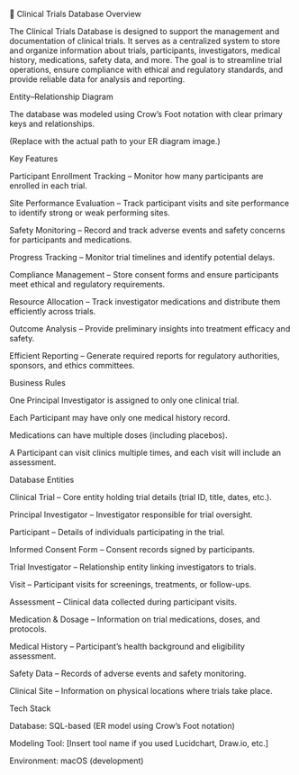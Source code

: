 📘 Clinical Trials Database
Overview

The Clinical Trials Database is designed to support the management and documentation of clinical trials. It serves as a centralized system to store and organize information about trials, participants, investigators, medical history, medications, safety data, and more. The goal is to streamline trial operations, ensure compliance with ethical and regulatory standards, and provide reliable data for analysis and reporting.

Entity–Relationship Diagram

The database was modeled using Crow’s Foot notation with clear primary keys and relationships.


(Replace with the actual path to your ER diagram image.)

Key Features

Participant Enrollment Tracking – Monitor how many participants are enrolled in each trial.

Site Performance Evaluation – Track participant visits and site performance to identify strong or weak performing sites.

Safety Monitoring – Record and track adverse events and safety concerns for participants and medications.

Progress Tracking – Monitor trial timelines and identify potential delays.

Compliance Management – Store consent forms and ensure participants meet ethical and regulatory requirements.

Resource Allocation – Track investigator medications and distribute them efficiently across trials.

Outcome Analysis – Provide preliminary insights into treatment efficacy and safety.

Efficient Reporting – Generate required reports for regulatory authorities, sponsors, and ethics committees.

Business Rules

One Principal Investigator is assigned to only one clinical trial.

Each Participant may have only one medical history record.

Medications can have multiple doses (including placebos).

A Participant can visit clinics multiple times, and each visit will include an assessment.

Database Entities

Clinical Trial – Core entity holding trial details (trial ID, title, dates, etc.).

Principal Investigator – Investigator responsible for trial oversight.

Participant – Details of individuals participating in the trial.

Informed Consent Form – Consent records signed by participants.

Trial Investigator – Relationship entity linking investigators to trials.

Visit – Participant visits for screenings, treatments, or follow-ups.

Assessment – Clinical data collected during participant visits.

Medication & Dosage – Information on trial medications, doses, and protocols.

Medical History – Participant’s health background and eligibility assessment.

Safety Data – Records of adverse events and safety monitoring.

Clinical Site – Information on physical locations where trials take place.

Tech Stack

Database: SQL-based (ER model using Crow’s Foot notation)

Modeling Tool: [Insert tool name if you used Lucidchart, Draw.io, etc.]

Environment: macOS (development)
